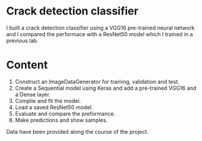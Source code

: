 # Crack detection classifier

I built a crack detection classifier using a VGG16 pre-trained neural network and I compared the performace with a ResNet50 model which I trained in a previous lab.

# Content

1. Construct an ImageDataGenerator for training, validation and test.
2. Create a Sequential model using Keras and add a pre-trained VGG16 and a Dense layer.
3. Complie and fit the model.
4. Load a saved ResNet50 model.
5. Evaluate and compare the preformance.
6. Make predictions and show samples.

Data have been provided along the course of the project.
